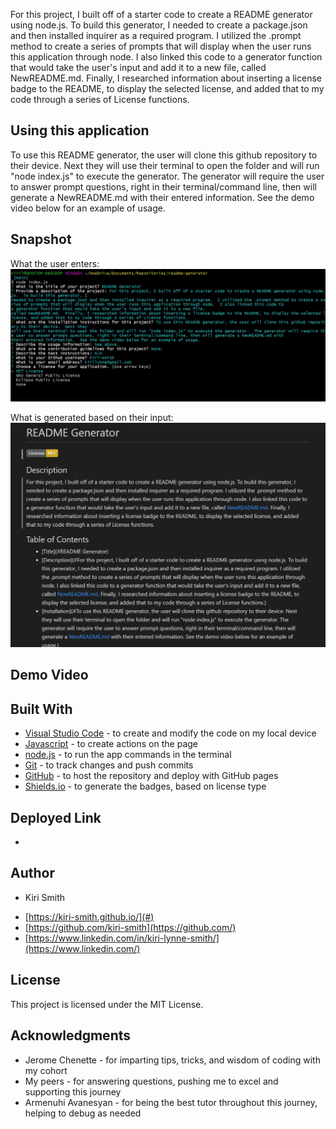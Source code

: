 For this project, I built off of a starter code to create a README generator using node.js.  To build this generator, I needed to create a package.json and then installed inquirer as a required program.  I utilized the .prompt method to create a series of prompts that will display when the user runs this application through node.  I also linked this code to a generator function that would take the user's input and add it to a new file, called NewREADME.md.  Finally, I researched information about inserting a license badge to the README, to display the selected license, and added that to my code through a series of License functions.

## Using this application
To use this README generator, the user will clone this github repository to their device.  Next they will use their terminal to open the folder and will run "node index.js" to execute the generator.  The generator will require the user to answer prompt questions, right in their terminal/command line, then will generate a NewREADME.md with their entered information.  See the demo video below for an example of usage.

## Snapshot

What the user enters:
<img src="assets\snip.JPG" alt="Screenshot of User Input">

What is generated based on their input:
<img src="assets\snip2.JPG" alt="Screenshot of NewREADME.md based on user input">

## Demo Video

## Built With

* [Visual Studio Code](https://code.visualstudio.com/) - to create and modify the code on my local device
* [Javascript](https://www.javascript.com/) - to create actions on the page
* [node.js](https://nodejs.org/en/) - to run the app commands in the terminal
* [Git](https://git-scm.com/) - to track changes and push commits
* [GitHub](github.com) - to host the repository and deploy with GitHub pages
* [Shields.io](https://shields.io/) - to generate the badges, based on license type

## Deployed Link

* [ ](#)

## Author

* Kiri Smith 

- [https://kiri-smith.github.io/](#)
- [https://github.com/kiri-smith](https://github.com/)
- [https://www.linkedin.com/in/kiri-lynne-smith/](https://www.linkedin.com/)

## License

This project is licensed under the MIT License.

## Acknowledgments

* Jerome Chenette - for imparting tips, tricks, and wisdom of coding with my cohort
* My peers - for answering questions, pushing me to excel and supporting this journey
* Armenuhi Avanesyan - for being the best tutor throughout this journey, helping to debug as needed